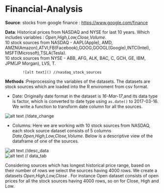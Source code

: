 # Financial-Analysis  
  
  **Source**: stocks from google finance : https://www.google.com/finance  
  
  **Data**: Historical prices from NASDAQ and NYSE for last 10 years. Which includes variables : *Open,High,Low,Close,Volume*.  
            10 stock sources from NASDAQ - AAPL(Apple), AMD, AMZN(Amazon),ATVI,FB(Facebook),GOOG,GOOGL(Google),INTC(Intel),  
            MSFT(Microsoft),TSLA(Tesla).  
            10 stock sources from NYSE - ABB, AFG, ALK, BAC, C, GCH, GE, IBM, JPM(JP Morgan), LVS, T.  
            
            ![alt text]() //nasdaq_stock_sources
   
  **Methods** :Preprocessing the variables of the datasets. The datasets are stock sources which are loaded into the R enviroment from csv format.  
  * Date: Originally date format in the dataset is *16-Mar-17*,and its data type is factor, which is converted to date type using ```as.date()``` to 2017-03-16. We write a function to transform date column for all the sources.  
  
  ![alt text]() //date_change  
  
  * Columns: Here we are working with 10 stock sources from NASDAQ, each stock source dataset consists of 5 columns *Date,Open,High,Low,Close,Volume*. Below is a descriptive view of the dataframe of one of the sources.  
  
  ![alt text]() //desc_data  
  ![alt text]() // data_tab  
  
Considering sources which has longest historical price range, based on their number of rows we select the sources having 4000 rows. We create a datasets *Open,High,Low,Close* . For instance Open dataset consists of open prices for all the stock sources having 4000 rows, so on for Close, High and Low.
  
  
  
  
            
            
 


